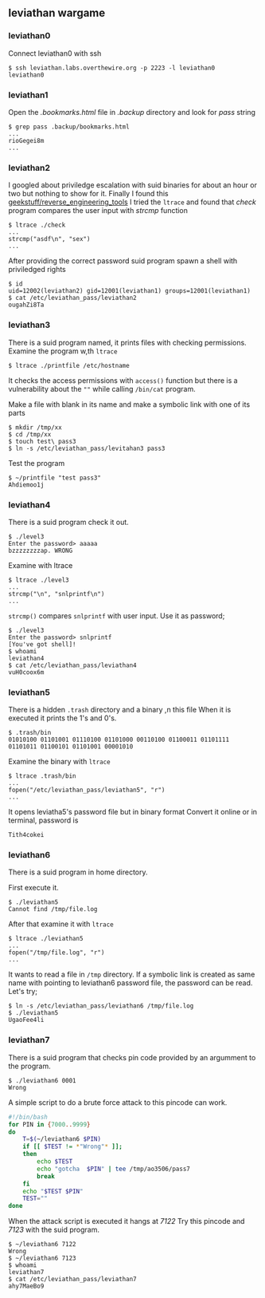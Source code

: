 ## leviathan wargame
### leviathan0
Connect leviathan0 with ssh
```
$ ssh leviathan.labs.overthewire.org -p 2223 -l leviathan0
leviathan0
```
### leviathan1
Open the *.bookmarks.html* file in *.backup* directory and look for *pass* string
```
$ grep pass .backup/bookmarks.html
...
rioGegei8m
...
```
### leviathan2

I googled about priviledge escalation with suid binaries for about an hour or two but nothing to show for it.
Finally I found this [geekstuff/reverse_engineering_tools](https://www.thegeekstuff.com/2012/03/reverse-engineering-tools/)
I tried the `ltrace` and found that *check* program compares the user input with *strcmp* function
```
$ ltrace ./check
...
strcmp("asdf\n", "sex")
...
```
After providing the correct password suid program spawn a shell with priviledged rights
```
$ id
uid=12002(leviathan2) gid=12001(leviathan1) groups=12001(leviathan1)
$ cat /etc/leviathan_pass/leviathan2
ougahZi8Ta
```

### leviathan3
There is a suid program named, it prints files with checking permissions.
Examine the program w,th `ltrace`
```
$ ltrace ./printfile /etc/hostname
```
It checks the access permissions with `access()` function but there is a vulnerability about the `""`
while calling `/bin/cat` program.

Make a file with blank in its name and make a symbolic link with one of its parts
```
$ mkdir /tmp/xx
$ cd /tmp/xx
$ touch test\ pass3
$ ln -s /etc/leviathan_pass/levitahan3 pass3
```
Test the program
```
$ ~/printfile "test pass3"
Ahdiemoo1j
```

### leviathan4

There is a suid program check it out.
```
$ ./level3
Enter the password> aaaaa
bzzzzzzzzap. WRONG
```
Examine with ltrace
```
$ ltrace ./level3
...
strcmp("\n", "snlprintf\n")
...
```
`strcmp()` compares `snlprintf` with user input.
Use it as password;
```
$ ./level3
Enter the password> snlprintf
[You've got shell]!
$ whoami
leviathan4
$ cat /etc/leviathan_pass/leviathan4
vuH0coox6m
```

### leviathan5
There is a hidden `.trash` directory and a binary ,n this file
When it is executed it prints the 1's and 0's.

```
$ .trash/bin
01010100 01101001 01110100 01101000 00110100 01100011 01101111 01101011 01100101 01101001 00001010
```
Examine the binary with `ltrace`
```
$ ltrace .trash/bin
...
fopen("/etc/leviathan_pass/leviathan5", "r")
...
```
It opens leviatha5's password file but in binary format
Convert it online or in terminal, password is
```
Tith4cokei
```
### leviathan6

There is a suid program in home directory.

First execute it.
```
$ ./leviathan5
Cannot find /tmp/file.log
```
After that examine it with `ltrace`
```
$ ltrace ./leviathan5
...
fopen("/tmp/file.log", "r")
...
```
It wants to read a file in `/tmp` directory. If a symbolic link is created as same name with pointing to leviathan6 password file, the password can be read. Let's try;
```
$ ln -s /etc/leviathan_pass/leviathan6 /tmp/file.log
$ ./leviathan5
UgaoFee4li
```

### leviathan7
There is a suid program that checks pin code provided by an argumment to the program.
```
$ ./leviathan6 0001
Wrong
```
A simple script to do a brute force attack to this pincode can work.
```bash
#!/bin/bash
for PIN in {7000..9999}
do
	T=$(~/leviathan6 $PIN)
	if [[ $TEST != *"Wrong"* ]];
	then
		echo $TEST
		echo "gotcha  $PIN" | tee /tmp/ao3506/pass7
		break
	fi
	echo "$TEST $PIN"
	TEST=""
done

```
When the attack script is executed it hangs at *7122*
Try this pincode and *7123* with the suid program.
```
$ ~/leviathan6 7122
Wrong
$ ~/leviathan6 7123
$ whoami
leviathan7
$ cat /etc/leviathan_pass/leviathan7
ahy7MaeBo9
```
